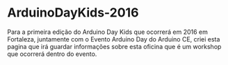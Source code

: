 # ArduinoDayKids-2016
Para a primeira edição do Arduino Day Kids que ocorrerá em 2016 em Fortaleza, juntamente com o Evento Arduino Day do Arduino CE, criei esta pagina que irá guardar informações sobre esta oficina que é um workshop que ocorrerá dentro do evento.
